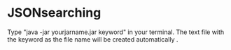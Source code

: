 # JSONsearching
Type "java -jar yourjarname.jar keyword" in your terminal. The text file with the keyword as the file name will be created automatically .
